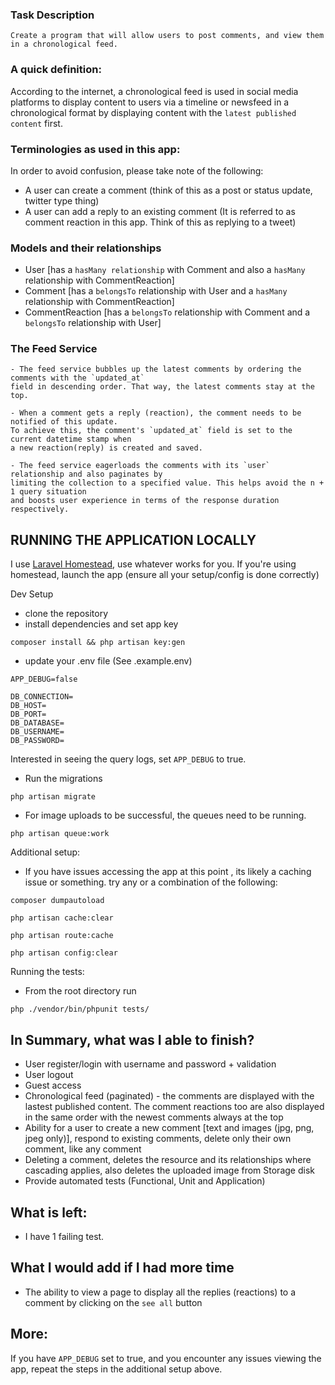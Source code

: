 ### Task Description
```
Create a program that will allow users to post comments, and view them in a chronological feed.
```

### A quick definition: 
According to the internet, a chronological feed is used in social media platforms to display 
content to users via a timeline or newsfeed in a chronological format by displaying 
content with the `latest published content` first.

### Terminologies as used in this app:

In order to avoid confusion, please take note of the following:
- A user can create a comment (think of this as a post or status update, twitter type thing)
- A user can add a reply to an existing comment (It is referred to as comment reaction in 
this app. Think of this as replying to a tweet)

### Models and their relationships
- User [has a `hasMany relationship` with Comment and also a `hasMany` relationship with CommentReaction]
- Comment [has a `belongsTo` relationship with User and a `hasMany` relationship with CommentReaction]
- CommentReaction [has a `belongsTo` relationship with Comment and a `belongsTo` relationship with User]

### The Feed Service
```
- The feed service bubbles up the latest comments by ordering the comments with the `updated_at`
field in descending order. That way, the latest comments stay at the top.

- When a comment gets a reply (reaction), the comment needs to be notified of this update. 
To achieve this, the comment's `updated_at` field is set to the current datetime stamp when 
a new reaction(reply) is created and saved.

- The feed service eagerloads the comments with its `user` relationship and also paginates by 
limiting the collection to a specified value. This helps avoid the n + 1 query situation 
and boosts user experience in terms of the response duration respectively.
```

## RUNNING THE APPLICATION LOCALLY

I use [Laravel Homestead](https://laravel.com/docs/6.x/homestead), use whatever works for you. If you're using homestead, 
launch the app (ensure all your setup/config is done correctly)

Dev Setup
- clone the repository
- install dependencies and set app key

```
composer install && php artisan key:gen
```

- update your .env file (See .example.env)
```
APP_DEBUG=false

DB_CONNECTION=
DB_HOST=
DB_PORT=
DB_DATABASE=
DB_USERNAME=
DB_PASSWORD=
```
Interested in seeing the query logs, set `APP_DEBUG` to true.

- Run the migrations
```
php artisan migrate
```

- For image uploads to be successful, the queues need to be running.
```
php artisan queue:work
```

Additional setup:
- If you have issues accessing the app at this point , its likely a caching issue or something.
try any or a combination of the following:

```
composer dumpautoload 

php artisan cache:clear

php artisan route:cache

php artisan config:clear
```

Running the tests:
- From the root directory run
```
php ./vendor/bin/phpunit tests/
```

## In Summary, what was I able to finish?
- User register/login with username and password + validation
- User logout
- Guest access
- Chronological feed (paginated) - the comments are displayed with the lastest published content. 
The comment reactions too are also displayed in the same order with the newest comments always at 
the top 
- Ability for a user to create a new comment [text and images (jpg, png, jpeg only)], 
respond to existing comments, delete only their own comment, like any comment
- Deleting a comment, deletes the resource and its relationships where cascading 
applies, also deletes the uploaded image from Storage disk
- Provide automated tests (Functional, Unit and Application)

## What is left:
- I have 1 failing test.

## What I would add if I had more time
- The ability to view a page to display all the replies (reactions) to a comment by 
clicking on the `see all` button

## More:

If you have `APP_DEBUG` set to true, and you encounter any issues viewing the app, 
repeat the steps in the additional setup above.